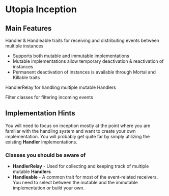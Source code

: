 # Utopia Inception

## Main Features

Handler & Handleable traits for receiving and distributing events between multiple instances
- Supports both mutable and immutable implementations
- Mutable implementations allow temporary deactivation & reactivation of instances
- Permanent deactivation of instances is available through Mortal and Killable traits

HandlerRelay for handling multiple mutable Handlers

Filter classes for filtering incoming events

## Implementation Hints
You will need to focus on inception mostly at the point where you are familiar with the handling system and want to
create your own implementation. You will probably get quite far by simply utilizing the existing **Handler**
implementations.

### Classes you should be aware of
- **HandlerRelay** - Used for collecting and keeping track of multiple mutable **Handlers**
- **Handleable** - A common trait for most of the event-related receivers. You need to select between the mutable and
  the immutable implementation or build your own.